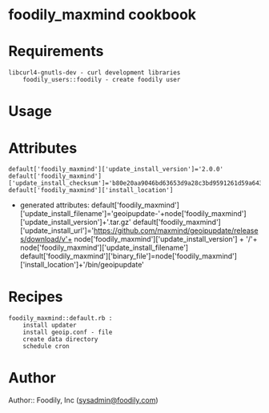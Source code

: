 # foodily_maxmind cookbook

# Requirements
	libcurl4-gnutls-dev - curl development libraries
        foodily_users::foodily - create foodily user
# Usage

# Attributes
	default['foodily_maxmind']['update_install_version']='2.0.0'
	default['foodily_maxmind']['update_install_checksum']='b80e20aa9046bd63653d9a28c3bd9591261d59a6437a17673d5700c5924ef832'
	default['foodily_maxmind']['install_location']

* generated attributes:
	default['foodily_maxmind']['update_install_filename']='geoipupdate-'+node['foodily_maxmind']['update_install_version']+'.tar.gz'
	default['foodily_maxmind']['update_install_url']='https://github.com/maxmind/geoipupdate/releases/download/v'+ node['foodily_maxmind']['update_install_version'] + '/'+ node['foodily_maxmind']['update_install_filename']
	default['foodily_maxmind']['binary_file']=node['foodily_maxmind']['install_location']+'/bin/geoipupdate'


# Recipes
  	foodily_maxmind::default.rb : 
		install updater
		install geoip.conf - file
		create data directory
		schedule cron

# Author

Author:: Foodily, Inc (<sysadmin@foodily.com>)
